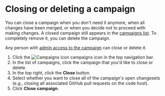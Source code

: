 # Closing or deleting a campaign

You can close a campaign when you don't need it anymore, when all changes have been merged, or when you decide not to proceed with making changes. A closed campaign still appears in the [campaigns list](#viewing-campaigns). To completely remove it, you can delete the campaign.

Any person with [admin access to the campaign](managing_access.md#permission-levels-for-campaigns) can close or delete it.

1. Click the <img src="campaigns-icon.svg" alt="Campaigns icon" /> campaigns icon in the top navigation bar.
1. In the list of campaigns, click the campaign that you'd like to close or delete.
1. In the top right, click the **Close** button.
1. Select whether you want to close all of the campaign's open changesets (e.g., closing all associated GitHub pull requests on the code host).
1. Click **Close campaign**.

